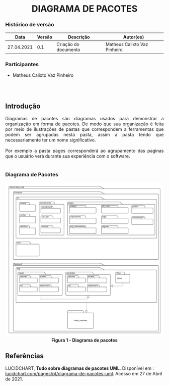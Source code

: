 # <center> DIAGRAMA DE PACOTES

### Histórico de versão
|Data | Versão | Descrição | Autor(es)|
| -- | -- | -- | -- |
| 27.04.2021 | 0.1 | Criação do documento | Matheus Calixto Vaz Pinheiro |

### Participantes

* Matheus Calixto Vaz Pinheiro

<br> <br>

## Introdução
<div align="justify"> 
Diagramas de pacotes são diagramas usados para demonstrar a organização em forma de pacotes. De modo que sua organização é feita por meio de ilustrações de pastas que correspondem a ferramentas que podem ser agrupadas nesta pasta, assim a pasta tendo que necessariamente ter um nome significativo.
<br><br>
Por exemplo a pasta pages corresponderá ao agrupamento das paginas que o usuário verá durante sua experiência com o software.
</div><br>

### **Diagrama de Pacotes**

<div align="center"><img src="../../imagens/modelagem/Diagrama_pacotes_Gama_Boyle_Lab.png" width="900"> </div>
<figcaption align='center'>
<b> Figura 1 - Diagrama de pacotes </b>
</figcaption>

## Referências

LUCIDCHART, **Tudo sobre diagramas de pacotes UML**. Disponível em : [lucidchart.com/pages/pt/diagrama-de-pacotes-uml](https://www.lucidchart.com/pages/pt/diagrama-de-pacotes-uml). Acesso em 27 de Abril de 2021.